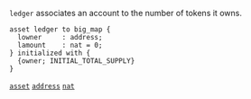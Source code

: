
`ledger` associates an account to the number of tokens it owns.
```archetype
asset ledger to big_map {
  lowner     : address;
  lamount    : nat = 0;
} initialized with {
  {owner; INITIAL_TOTAL_SUPPLY}
}
```
[`asset`](/docs/asset) [`address`](/docs/reference/types#address) [`nat`](/docs/reference/types#nat)
